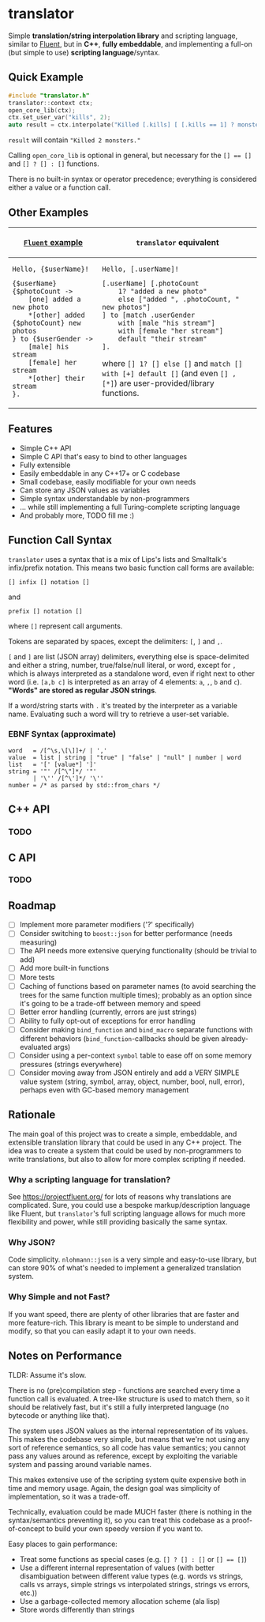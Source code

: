 # translator

Simple **translation/string interpolation library** and scripting language, similar to [Fluent](https://projectfluent.org/), but in **C++**, **fully embeddable**, and implementing a full-on (but simple to use) **scripting language**/syntax.

## Quick Example

```cpp
#include "translator.h"
translator::context ctx;
open_core_lib(ctx);
ctx.set_user_var("kills", 2);
auto result = ctx.interpolate("Killed [.kills] [ [.kills == 1] ? monster. : monsters. ]");
```
`result` will contain `"Killed 2 monsters."`

Calling `open_core_lib` is optional in general, but necessary for the `[] == []` and `[] ? [] : []` functions. 

There is no built-in syntax or operator precedence; everything is considered either a value or a function call.

## Other Examples

<table>
<thead>
<tr><th> 

[`Fluent` example](https://projectfluent.org/)

</th><th>

`translator` equivalent

</th></tr>
</thead>
<tr>
<td style="vertical-align: top">

```fluent
Hello, {$userName}!
```

```fluent
{$userName} {$photoCount ->
	[one] added a new photo
	*[other] added {$photoCount} new photos
} to {$userGender ->
	[male] his stream
	[female] her stream
	*[other] their stream
}.
```

</td>
<td>

```
Hello, [.userName]!
```

```
[.userName] [.photoCount 
	1? "added a new photo" 
	else ["added ", .photoCount, " new photos"]
] to [match .userGender
	with [male "his stream"]
	with [female "her stream"]
	default "their stream"
].
```

where `[] 1? [] else []` and `match [] with [+] default []` (and even `[] , [*]`) are user-provided/library functions.

</td>
</tr>
</table>

## Features

- Simple C++ API
- Simple C API that's easy to bind to other languages
- Fully extensible
- Easily embeddable in any C++17+ or C codebase
- Small codebase, easily modifiable for your own needs
- Can store any JSON values as variables
- Simple syntax understandable by non-programmers
- ... while still implementing a full Turing-complete scripting language
- And probably more, TODO fill me :)

## Function Call Syntax

`translator` uses a syntax that is a mix of Lips's lists and Smalltalk's infix/prefix notation. This means two basic function call forms are available:

```
[] infix [] notation []
```

and

```
prefix [] notation []
```

where `[]` represent call arguments.

Tokens are separated by spaces, except the delimiters: `[`, `]` and `,`.

`[` and `]` are list (JSON array) delimiters, everything else is space-delimited and either a string, number, true/false/null literal, or word, except for `,` which is always interpreted as a standalone word, even if right next to other word (i.e. `[a,b c]` is interpreted as an array of 4 elements: `a`, `,`, `b` and `c`). **"Words" are stored as regular JSON strings**.

If a word/string starts with `.` it's treated by the interpreter as a variable name. Evaluating such a word will try to retrieve a user-set variable.

### EBNF Syntax (approximate)
```ebnf
word   = /[^\s,\[\]]+/ | ','
value  = list | string | "true" | "false" | "null" | number | word
list   = '[' [value*] ']'
string = '"' /[^\"]*/ '"'
       | '\'' /[^\']*/ '\''
number = /* as parsed by std::from_chars */
```

## C++ API

### TODO

## C API

### TODO

## Roadmap

- [ ] Implement more parameter modifiers ('?' specifically)
- [ ] Consider switching to `boost::json` for better performance (needs measuring)
- [ ] The API needs more extensive querying functionality (should be trivial to add)
- [ ] Add more built-in functions
- [ ] More tests
- [ ] Caching of functions based on parameter names (to avoid searching the trees for the same function multiple times); probably as an option since it's going to be a trade-off between memory and speed
- [ ] Better error handling (currently, errors are just strings)
- [ ] Ability to fully opt-out of exceptions for error handling
- [ ] Consider making `bind_function` and `bind_macro` separate functions with different behaviors (`bind_function`-callbacks should be given already-evaluated args)
- [ ] Consider using a per-context `symbol` table to ease off on some memory pressures (strings everywhere)
- [ ] Consider moving away from JSON entirely and add a VERY SIMPLE value system (string, symbol, array, object, number, bool, null, error), perhaps even with GC-based memory management

## Rationale

The main goal of this project was to create a simple, embeddable, and extensible translation library that could be used in any C++ project. The idea was to create a system that could be used by non-programmers to write translations, but also to allow for more complex scripting if needed.

### Why a scripting language for translation?

See https://projectfluent.org/ for lots of reasons why translations are complicated. Sure, you could use a bespoke markup/description language like Fluent, but `translator`'s full scripting language allows for much more flexibility and power, while still providing basically the same syntax.

### Why JSON?

Code simplicity. `nlohmann::json` is a very simple and easy-to-use library, but can store 90% of what's needed to implement a generalized translation system.

### Why Simple and not Fast?

If you want speed, there are plenty of other libraries that are faster and more feature-rich. This library is meant to be simple to understand and modify, so that you can easily adapt it to your own needs.

## Notes on Performance

TLDR: Assume it's slow.

There is no (pre)compilation step - functions are searched every time a function call is evaluated. A tree-like structure is used to match them, so it should be relatively fast, but it's still a fully interpreted language (no bytecode or anything like that).

The system uses JSON values as the internal representation of its values. This makes the codebase very simple, but means that we're not using any sort of reference semantics, so all code has value semantics; you cannot pass any values around as reference, except by exploiting the variable system and passing around variable names.

This makes extensive use of the scripting system quite expensive both in time and memory usage. Again, the design goal was simplicity of implementation, so it was a trade-off.

Technically, evaluation could be made MUCH faster (there is nothing in the syntax/semantics preventing it), so you can treat this codebase as a proof-of-concept to build your own speedy version if you want to.

Easy places to gain performance:
- Treat some functions as special cases (e.g. `[] ? [] : []` or `[] == []`)
- Use a different internal representation of values (with better disambiguation between different value types (e.g. words vs strings, calls vs arrays, simple strings vs interpolated strings, strings vs errors, etc.))
- Use a garbage-collected memory allocation scheme (ala lisp)
- Store words differently than strings
